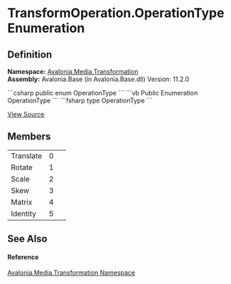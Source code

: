 # TransformOperation.OperationType Enumeration




## Definition
**Namespace:** <a href="N_Avalonia_Media_Transformation">Avalonia.Media.Transformation</a>  
**Assembly:** Avalonia.Base (in Avalonia.Base.dll) Version: 11.2.0

<Tabs groupId="api-code-preview">
<TabItem value="csharp" label="C#">
```csharp
public enum OperationType
```
</TabItem>
<TabItem value="vb" label="VB">
```vb
Public Enumeration OperationType
```
</TabItem>
<TabItem value="fsharp" label="F#">
```fsharp
type OperationType
```
</TabItem>
</Tabs>



<a href="https://github.com/AvaloniaUI/Avalonia/tree/master/src/Avalonia.Base/Media/Transformation/TransformOperation.cs" title="View the source code">View Source</a>



## Members
<table>
<tr>
<td>Translate</td>
<td>0</td>
<td> </td>
</tr>
<tr>
<td>Rotate</td>
<td>1</td>
<td> </td>
</tr>
<tr>
<td>Scale</td>
<td>2</td>
<td> </td>
</tr>
<tr>
<td>Skew</td>
<td>3</td>
<td> </td>
</tr>
<tr>
<td>Matrix</td>
<td>4</td>
<td> </td>
</tr>
<tr>
<td>Identity</td>
<td>5</td>
<td> </td>
</tr>
</table>

## See Also


#### Reference
<a href="N_Avalonia_Media_Transformation">Avalonia.Media.Transformation Namespace</a>  

